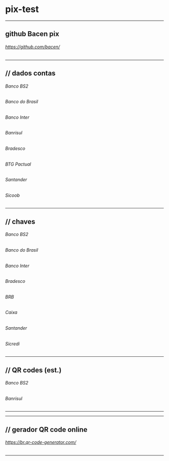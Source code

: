 # pix-test

---
## github Bacen pix<br>

###### https://github.com/bacen/

---
## // dados contas<br>
###### Banco BS2
###### Banco do Brasil
###### Banco Inter
###### Banrisul
###### Bradesco
###### BTG Pactual
###### Santander
###### Sicoob

---
## // chaves
###### Banco BS2
###### Banco do Brasil
###### Banco Inter
###### Bradesco
###### BRB
###### Caixa
###### Santander
###### Sicredi

---
 ## // QR codes (est.)
###### Banco BS2
###### Banrisul
---


---
 ## // gerador QR code online
###### https://br.qr-code-generator.com/
---

